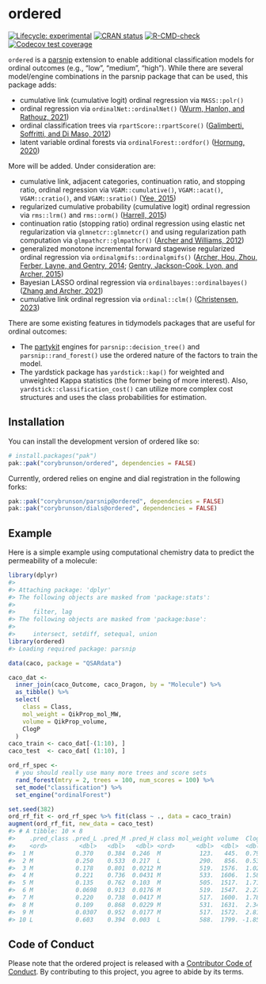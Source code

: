 
<!-- README.md is generated from README.Rmd. Please edit that file -->

# ordered

<!-- badges: start -->

[![Lifecycle:
experimental](https://img.shields.io/badge/lifecycle-experimental-orange.svg)](https://lifecycle.r-lib.org/articles/stages.html#experimental)
[![CRAN
status](https://www.r-pkg.org/badges/version/ordered)](https://CRAN.R-project.org/package=ordered)
[![R-CMD-check](https://github.com/corybrunson/ordered/actions/workflows/R-CMD-check.yaml/badge.svg)](https://github.com/corybrunson/ordered/actions/workflows/R-CMD-check.yaml)
[![Codecov test
coverage](https://codecov.io/gh/corybrunson/ordered/branch/main/graph/badge.svg)](https://app.codecov.io/gh/corybrunson/ordered?branch=main)
<!-- badges: end -->

`ordered` is a [parsnip](https://parsnip.tidymodels.org/) extension to
enable additional classification models for ordinal outcomes (e.g.,
“low”, “medium”, “high”). While there are several model/engine
combinations in the parsnip package that can be used, this package adds:

- cumulative link (cumulative logit) ordinal regression via
  `MASS::polr()`
- ordinal regression via `ordinalNet::ordinalNet()` ([Wurm, Hanlon, and
  Rathouz, 2021](https://doi.org/10.18637/jss.v099.i06))
- ordinal classification trees via `rpartScore::rpartScore()`
  ([Galimberti, Soffritti, and Di Maso,
  2012](https://doi.org/10.18637/jss.v047.i10))
- latent variable ordinal forests via `ordinalForest::ordfor()`
  ([Hornung, 2020](https://doi.org/10.1007/s00357-018-9302-x))

More will be added. Under consideration are:

- cumulative link, adjacent categories, continuation ratio, and stopping
  ratio, ordinal regression via `VGAM::cumulative()`, `VGAM::acat()`,
  `VGAM::cratio()`, and `VGAM::sratio()` ([Yee,
  2015](https://doi.org/10.1007%2F978-1-4939-2818-7))
- regularized cumulative probability (cumulative logit) ordinal
  regression via `rms::lrm()` and `rms::orm()` ([Harrell,
  2015](https://doi.org/10.1007/978-3-319-19425-7))
- continuation ratio (stopping ratio) ordinal regression using elastic
  net regularization via `glmnetcr::glmnetcr()` and using regularization
  path computation via `glmpathcr::glmpathcr()` ([Archer and Williams,
  2012](https://doi.org/10.1002/sim.4484))
- generalized monotone incremental forward stagewise regularized ordinal
  regression via `ordinalgmifs::ordinalgmifs()` ([Archer, Hou, Zhou,
  Ferber, Layne, and Gentry, 2014](https://doi.org/10.4137/CIN.S20806);
  [Gentry, Jackson-Cook, Lyon, and Archer,
  2015](https://doi.org/10.4137/CIN.S17277))
- Bayesian LASSO ordinal regression via `ordinalbayes::ordinalbayes()`
  ([Zhang and Archer,
  2021](https://doi.org/10.1186%2Fs12859-021-04432-w))
- cumulative link ordinal regression via `ordinal::clm()` ([Christensen,
  2023](https://cran.uni-muenster.de/web/packages/ordinal/vignettes/clm_article.pdf))

There are some existing features in tidymodels packages that are useful
for ordinal outcomes:

- The [partykit](https://cran.r-project.org/package=partykit) engines
  for `parsnip::decision_tree()` and `parsnip::rand_forest()` use the
  ordered nature of the factors to train the model.
- The yardstick package has `yardstick::kap()` for weighted and
  unweighted Kappa statistics (the former being of more interest). Also,
  `yardstick::classification_cost()` can utilize more complex cost
  structures and uses the class probabilities for estimation.

## Installation

You can install the development version of ordered like so:

``` r
# install.packages("pak")
pak::pak("corybrunson/ordered", dependencies = FALSE)
```

Currently, ordered relies on engine and dial registration in the
following forks:

``` r
pak::pak("corybrunson/parsnip@ordered", dependencies = FALSE)
pak::pak("corybrunson/dials@ordered", dependencies = FALSE)
```

## Example

Here is a simple example using computational chemistry data to predict
the permeability of a molecule:

``` r
library(dplyr)
#> 
#> Attaching package: 'dplyr'
#> The following objects are masked from 'package:stats':
#> 
#>     filter, lag
#> The following objects are masked from 'package:base':
#> 
#>     intersect, setdiff, setequal, union
library(ordered)
#> Loading required package: parsnip

data(caco, package = "QSARdata")

caco_dat <-
  inner_join(caco_Outcome, caco_Dragon, by = "Molecule") %>%
  as_tibble() %>%
  select(
    class = Class,
    mol_weight = QikProp_mol_MW,
    volume = QikProp_volume,
    ClogP
  )
caco_train <- caco_dat[-(1:10), ]
caco_test  <- caco_dat[ (1:10), ]

ord_rf_spec <- 
  # you should really use many more trees and score sets
  rand_forest(mtry = 2, trees = 100, num_scores = 100) %>%
  set_mode("classification") %>%
  set_engine("ordinalForest")

set.seed(382)
ord_rf_fit <- ord_rf_spec %>% fit(class ~ ., data = caco_train)
augment(ord_rf_fit, new_data = caco_test)
#> # A tibble: 10 × 8
#>    .pred_class .pred_L .pred_M .pred_H class mol_weight volume  ClogP
#>    <ord>         <dbl>   <dbl>   <dbl> <ord>      <dbl>  <dbl>  <dbl>
#>  1 M            0.370    0.384  0.246  M           123.   445.  0.799
#>  2 M            0.250    0.533  0.217  L           290.   856.  0.534
#>  3 M            0.178    0.801  0.0212 M           519.  1576.  1.02 
#>  4 M            0.221    0.736  0.0431 M           533.  1606.  1.58 
#>  5 M            0.135    0.762  0.103  M           505.  1517.  1.71 
#>  6 M            0.0698   0.913  0.0176 M           519.  1547.  2.27 
#>  7 M            0.220    0.738  0.0417 M           517.  1600.  1.78 
#>  8 M            0.109    0.868  0.0229 M           531.  1631.  2.34 
#>  9 M            0.0307   0.952  0.0177 M           517.  1572.  2.81 
#> 10 L            0.603    0.394  0.003  L           588.  1799. -1.85
```

## Code of Conduct

Please note that the ordered project is released with a [Contributor
Code of
Conduct](https://contributor-covenant.org/version/2/1/CODE_OF_CONDUCT.html).
By contributing to this project, you agree to abide by its terms.
